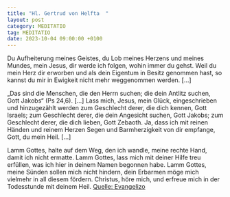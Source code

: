```yaml
---
title: "Hl. Gertrud von Helfta  "
layout: post
category: MEDITATIO
tag: MEDITATIO
date: 2023-10-04 09:00:00 +0100
---
```

Du Aufheiterung meines Geistes, du Lob meines Herzens und meines Mundes, mein Jesus, dir werde ich folgen, wohin immer du gehst. Weil du mein Herz dir erworben und als dein Eigentum in Besitz genommen hast, so kannst du mir in Ewigkeit nicht mehr weggenommen werden. […]

„Das sind die Menschen, die den Herrn suchen; die dein Antlitz suchen, Gott Jakobs“ (Ps 24,6).<!--more--> […]
Lass mich, Jesus, mein Glück, eingeschrieben und hinzugezählt werden zum Geschlecht derer, die dich kennen, Gott Israels; zum Geschlecht derer, die dein Angesicht suchen, Gott Jakobs; zum Geschlecht derer, die dich lieben, Gott Zebaoth. Ja, dass ich mit reinen Händen und reinem Herzen Segen und Barmherzigkeit von dir empfange, Gott, du mein Heil. […]

Lamm Gottes, halte auf dem Weg, den ich wandle, meine rechte Hand, damit ich nicht ermatte. Lamm Gottes, lass mich mit deiner Hilfe treu erfüllen, was ich hier in deinem Namen begonnen habe. Lamm Gottes, meine Sünden sollen mich nicht hindern, dein Erbarmen möge mich vielmehr in all diesem fördern. Christus, höre mich, und erfreue mich in der Todesstunde mit deinem Heil.
[Quelle: Evangelizo](https://evangeliumtagfuertag.org/DE/gospel)